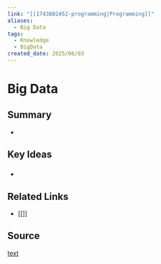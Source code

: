```yaml
---
link: "[[1743802452-programming|Programming]]"
aliases:
  - Big Data
tags:
  - Knowledge
  - BigData
created_date: 2025/06/03
---
```

# Big Data
## Summary
- 
## Key Ideas
### 
- 
## Related Links
- [[]]
## Source
[text](url) 